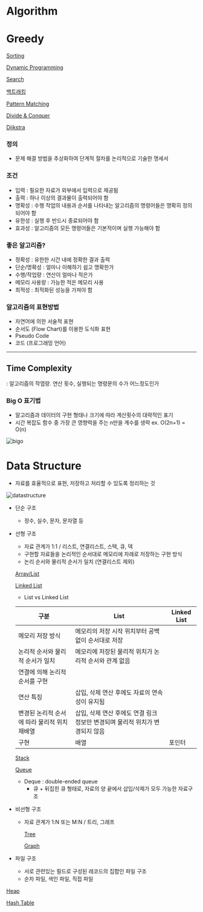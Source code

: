 # Algorithm

# Greedy

[Sorting](https://www.notion.so/Sorting-0e6d08e6771b46d08d8c3e29f99b1673)

[Dynamic Programming](https://www.notion.so/Dynamic-Programming-acf50f9c18df4fa6b54c6f78591f1de7)

[Search](https://www.notion.so/Search-f26e1396400e41fe910cb3f4bb8d5e69)

[백트래킹](https://www.notion.so/a4f68984890342a3b7044315623a5c99)

[Pattern Matching](https://www.notion.so/Pattern-Matching-866b3308da7e4c1a867083d6c9da68a1)

[Divide & Conquer](https://www.notion.so/Divide-Conquer-7eb99b29b7aa46a9994c18c8abb70472)

[Dijkstra](https://www.notion.so/Dijkstra-ea09117f5a964649b1132f35eee64c4c)

### 정의

- 문제 해결 방법을 추상화하여 단계적 절차를 논리적으로 기술한 명세서

### 조건

- 입력 : 필요한 자료가 외부에서 입력으로 제공됨
- 출력 : 하나 이상의 결과물이 출력되어야 함
- 명확성 : 수행 작업의 내용과 순서를 나타내는 알고리즘의 명령어들은 명확히 정의되어야 함
- 유한성 : 실행 후 반드시 종료되어야 함
- 효과성 : 알고리즘의 모든 명령어들은 기본적이며 실행 가능해야 함

### 좋은 알고리즘?

- 정확성 : 유한한 시간 내에 정확한 결과 출력
- 단순/명확성 : 얼마나 이해하기 쉽고 명확한가
- 수행/작업량 : 연산이 얼마나 적은가
- 메모리 사용량 : 가능한 적은 메모리 사용
- 최적성 : 최적화된 성능을 가져야 함

### 알고리즘의 표현방법

- 자연어에 의한 서술적 표현
- 순서도 (Flow Chart)를 이용한 도식화 표현
- Pseudo Code
- 코드 (프로그래밍 언어)

------

## Time Complexity

: 알고리즘의 작엽량. 연산 횟수, 실행되는 명령문의 수가 어느정도인가

### Big O 표기법

- 알고리즘과 데이터의 구현 형태나 크기에 따라 계산횟수의 대략적인 표기
- 시간 복잡도 함수 중 가장 큰 영향력을 주는 n만을 계수를 생략 ex. O(2n+1) = O(n)

![bigo](https://user-images.githubusercontent.com/82459236/157072887-b2e89ef8-c4f6-4868-ad2f-7b768a5a3f5e.png)

# Data Structure

- 자료를 효율적으로 표현, 저장하고 처리할 수 있도록 정리하는 것

![datastructure](https://user-images.githubusercontent.com/82459236/157072937-9cac3420-c7c6-4d8f-a1f1-0755ee08f074.png)

- 단순 구조

  - 정수, 실수, 문자, 문자열 등

- 선형 구조

  - 자료 관계가 1:1 / 리스트, 연결리스트, 스택, 큐, 덱
  - 구현할 자료들을 논리적인 순서대로 메모리에 차례로 저장하는 구현 방식
  - 논리 순서와 물리적 순서가 일치 (연결리스트 제외)

  [Array/List](https://www.notion.so/Array-List-0fe320f97c0e4451bf729acdc241fac5)

  [Linked List](https://www.notion.so/Linked-List-2d5a61ce5d614ebd98f4152a6dd49305)

  - List vs Linked List

  | 구분                                         | List                                                         | Linked List |
  | -------------------------------------------- | ------------------------------------------------------------ | ----------- |
  | 메모리 저장 방식                             | 메모리의 저장 시작 위치부터 공백 없이 순서대로 저장          |             |
  | 논리적 순서와 물리적 순서가 일치             | 메모리에 저장된 물리적 위치가 논리적 순서와 관계 없음        |             |
  | 연결에 의해 논리적 순서를 구현               |                                                              |             |
  | 연산 특징                                    | 삽입, 삭제 연산 후에도 자료의 연속성이 유지됨                |             |
  | 변경된 논리적 순서에 따라 물리적 위치 재배열 | 삽입, 삭제 연산 후에도 연결 링크 정보만 변경되며 물리적 위치가 변경되지 않음 |             |
  | 구현                                         | 배열                                                         | 포인터      |

  [Stack](https://www.notion.so/Stack-9eb2de845be940b1a62cfdb134715d6a)

  [Queue](https://www.notion.so/Queue-b920016814a1430485f7dd26a390c44f)

  - Deque : double-ended queue
    - 큐 + 뒤집힌 큐 형태로, 자료의 양 끝에서 삽입/삭제가 모두 가능한 자료구조

- 비선형 구조

  - 자료 관계가 1:N 또는 M:N / 트리, 그래프

    [Tree](https://www.notion.so/Tree-a6c38c46caae4bb8bf9e9e21541a7235)

    [Graph](https://www.notion.so/Graph-2003752b79154c91acc777d9adad6d9b)

- 파일 구조

  - 서로 관련있는 필드로 구성된 레코드의 집합인 파일 구조
  - 순차 파일, 색인 파일, 직접 파일

[Heap](https://www.notion.so/Heap-2dc27f85a71a4dc38e828402c4af9b30)

[Hash Table](https://www.notion.so/Hash-Table-cb00d1b37dbb45f582bf51a2c0a4fabd)
